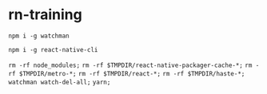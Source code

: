 # rn-training

`npm i -g watchman`

`npm i -g react-native-cli`

`rm -rf node_modules;`
`rm -rf $TMPDIR/react-native-packager-cache-*;`
`rm -rf $TMPDIR/metro-*;`
`rm -rf $TMPDIR/react-*;`
`rm -rf $TMPDIR/haste-*;`
`watchman watch-del-all;`
`yarn;`